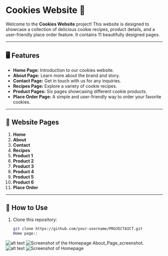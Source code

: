 # Cookies Website 🍪

Welcome to the **Cookies Website** project! This website is designed to showcase a collection of delicious cookie recipes, product details, and a user-friendly place order feature. It contains 11 beautifully designed pages.

---

## 🖥️ Features
- **Home Page:** Introduction to our cookies website.
- **About Page:** Learn more about the brand and story.
- **Contact Page:** Get in touch with us for any inquiries.
- **Recipes Page:** Explore a variety of cookie recipes.
- **Product Pages:** Six pages showcasing different cookie products.
- **Place Order Page:** A simple and user-friendly way to order your favorite cookies.

---

## 📂 Website Pages
1. **Home**
2. **About**
3. **Contact**
4. **Recipes**
5. **Product 1**
6. **Product 2**
7. **Product 3**
8. **Product 4**
9. **Product 5**
10. **Product 6**
11. **Place Order**

---

## 🌟 How to Use
1. Clone this repository:
   ```bash
   git clone https://github.com/your-username/PROJECTAICT.git
   Home page::
  ![alt text](https://github.com/RabiyaMkhan/website_Project/blob/main/homepage.png.jpg?raw=true)
  ![Screenshot of the Homepage](https://github.com/yourusername/PROJECTAICT/blob/main/homepage.png)
 About_Page_screenshot.
 ![alt text](https://github.com/RabiyaMkhan/website_Project/blob/main/aboutpage.png.jpg?raw=true)
 ![Screenshot of Homepage](https://github.com/yourusername/PROJECTAICT/blob/main/aboutpage.png.jpg)
 




   






